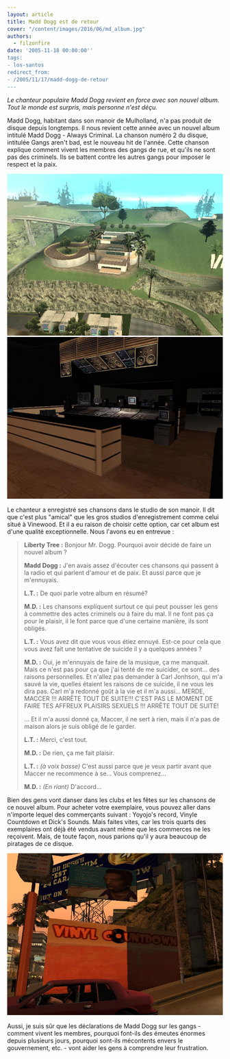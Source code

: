 ```yaml
---
layout: article
title: Madd Dogg est de retour
cover: "/content/images/2016/06/md_album.jpg"
authors:
  - filzonfire
date: '2005-11-18 00:00:00''
tags:
- los-santos
redirect_from:
- /2005/11/17/madd-dogg-de-retour
---
```


_Le chanteur populaire Madd Dogg revient en force avec son nouvel album. Tout le monde est surpris, mais personne n'est déçu._

Madd Dogg, habitant dans son manoir de Mulholland, n'a pas produit de disque depuis longtemps. Il nous revient cette année avec un nouvel album intitulé Madd Dogg - Always Criminal. La chanson numéro 2 du disque, intitulée Gangs aren't bad, est le nouveau hit de l'année. Cette chanson explique comment vivent les membres des gangs de rue, et qu'ils ne sont pas des criminels. Ils se battent contre les autres gangs pour imposer le respect et la paix.

![](/content/images/2005/01/md_manoir.jpg)
![](/content/images/2005/01/md_studio.jpg)

Le chanteur a enregistré ses chansons dans le studio de son manoir. Il dit que c'est plus "amical" que les gros studios d'enregistrement comme celui situé à Vinewood. Et il a eu raison de choisir cette option, car cet album est d'une qualité exceptionnelle. Nous l'avons eu en entrevue :

> **Liberty Tree :** Bonjour Mr. Dogg. Pourquoi avoir décidé de faire un nouvel album ?
> 
> **Madd Dogg :** J'en avais assez d'écouter ces chansons qui passent à la radio et qui parlent d'amour et de paix. Et aussi parce que je m'ennuyais.
> 
> **L.T. :** De quoi parle votre album en résumé?
> 
> **M.D. :** Les chansons expliquent surtout ce qui peut pousser les gens à commettre des actes criminels ou à faire du mal. Il ne font pas ça pour le plaisir, il le font parce que d'une certaine manière, ils sont obligés.
> 
> **L.T. :** Vous avez dit que vous vous étiez ennuyé. Est-ce pour cela que vous avez fait une tentative de suicide il y a quelques années ?
> 
> **M.D. :** Oui, je m'ennuyais de faire de la musique, ça me manquait. Mais ce n'est pas pour ça que j'ai tenté de me suicider, ce sont... des raisons personnelles. Et n'allez pas demander à Carl Jonhson, qui m'a sauvé la vie, quelles étaient les raisons de ce suicide, il ne vous les dira pas. Carl m'a redonné goût à la vie et il m'a aussi... MERDE, MACCER !!! ARRÊTE TOUT DE SUITE!!! C'EST PAS LE MOMENT DE FAIRE TES AFFREUX PLAISIRS SEXUELS !!! ARRÊTE TOUT DE SUITE!
> 
> ... Et il m'a aussi donné ça, Maccer, il ne sert à rien, mais il n'a pas de maison alors je suis obligé de le garder.
> 
> **L.T. :** Merci, c'est tout.
> 
> **M.D. :** De rien, ça me fait plaisir.
> 
> **L.T. :** _(à voix basse)_ C'est aussi parce que je veux partir avant que Maccer ne recommence à se... Vous comprenez...
> 
> **M.D. :** _(En riant)_ D'accord...

Bien des gens vont danser dans les clubs et les fêtes sur les chansons de ce nouvel album. Pour acheter votre exemplaire, vous pouvez aller dans n'importe lequel des commerçants suivant : Yoyojo's record, Vinyle Countdown et Dick's Sounds. Mais faites vites, car les trois quarts des exemplaires ont déjà été vendus avant même que les commerces ne les reçoivent. Mais, de toute façon, nous parions qu'il y aura beaucoup de piratages de ce disque.

![](/content/images/2005/01/vinyle_countdown.jpg)

Aussi, je suis sûr que les déclarations de Madd Dogg sur les gangs -comment vivent les membres, pourquoi font-ils des émeutes énormes depuis plusieurs jours, pourquoi sont-ils mécontents envers le gouvernement, etc. - vont aider les gens à comprendre leur frustration.